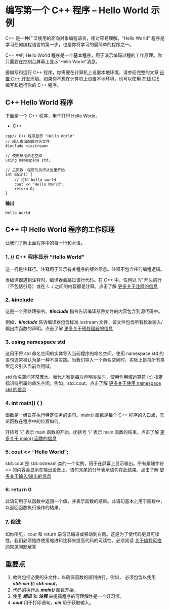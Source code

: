 # 编写第一个 C++ 程序 – Hello World 示例

C++ 是一种广泛使用的面向对象编程语言，相对容易理解。“Hello World” 程序是学习任何编程语言的第一步，也是你将学习的最简单的程序之一。

C++ 中的 Hello World 程序是一个基本程序，用于演示编码过程的工作原理。你只需要在控制台屏幕上显示“Hello World”消息。

要编写和运行 C++ 程序，你需要在计算机上设置本地环境。请参阅完整的文章 [设置 C++ 开发环境](https://www.geeksforgeeks.org/setting-c-development-environment/)。如果你不想在计算机上设置本地环境，也可以使用 [在线 IDE](https://ide.geeksforgeeks.org/) 编写和运行你的 C++ 程序。

## C++ Hello World 程序

下面是一个 C++ 程序，用于打印 Hello World。

- C++

```
cpp// C++ 程序显示 "Hello World"
// 输入输出函数的头文件
#include <iostream>

// 使用标准命名空间
using namespace std;

// 主函数：程序的执行从这里开始
int main() {
    // 打印 hello world
    cout << "Hello World";
    return 0;
}
```

**输出**

```
Hello World
```

## C++ 中 Hello World 程序的工作原理

让我们了解上面程序中的每一行和术语。

### 1. // C++ 程序显示 “Hello World”

这一行是注释行。注释用于显示有关程序的额外信息。注释不包含任何编程逻辑。

当编译器遇到注释时，编译器会跳过该行代码。在 C++ 中，任何以 ‘//’ 开头的行（不包括引号）或在 /*…*/ 之间的内容都是注释。点击了解 [更多关于注释的信息](https://www.geeksforgeeks.org/comments-in-c-c/)

### 2. #include

这是一个预处理指令。***#include*** 指令告诉编译器将文件的内容包含到源代码中。

例如，***#include<iostream>*** 告诉编译器包含标准 iostream 文件，该文件包含所有标准输入/输出库函数的声明。点击了解 [更多关于预处理器的信息](https://www.geeksforgeeks.org/cc-preprocessors/)

### 3. using namespace std

这用于将 std 命名空间的实体导入当前程序的命名空间。使用 namespace std 的语句通常被认为是一种不良实践。当我们导入一个命名空间时，实际上是将所有类型定义引入当前作用域。

std 命名空间非常庞大。替代方案是每次声明类型时，使用作用域运算符 (::) 指定标识符所属的命名空间。例如，std::cout。点击了解 [更多关于使用 namespace std 的信息](https://www.geeksforgeeks.org/using-namespace-std-considered-bad-practice/)

### 4. int main() { }

函数是一组旨在执行特定任务的语句。main() 函数是每个 C++ 程序的入口点，无论函数在程序中的位置如何。

开括号 ‘{’ 表示 main 函数的开始，闭括号 ‘}’ 表示 main 函数的结束。点击了解 [更多关于 main() 函数的信息](https://www.geeksforgeeks.org/executing-main-in-c-behind-the-scene/)

### 5. cout << “Hello World”;

std::cout 是 std::ostream 类的一个实例，用于在屏幕上显示输出。所有跟随字符 << 的内容会显示在输出设备上。语句末尾的分号表示语句在此结束。点击了解 [更多关于输入/输出的信息](https://www.geeksforgeeks.org/basic-input-output-c/)

### 6. return 0

此语句用于从函数中返回一个值，并表示函数的结束。此语句基本上用于函数中，以返回函数执行操作的结果。

### 7. 缩进

如你所见，cout 和 return 语句已缩进或移动到右侧。这是为了使代码更具可读性。我们必须始终使用缩进和注释来提高代码的可读性。必须阅读 [关于编程风格的常见问题解答](https://www.geeksforgeeks.org/facts-and-question-related-to-style-of-writing-programs-in-c-c/)

## 重要点

1. 始终包括必要的头文件，以确保函数的顺利执行。例如，***<iostream>*** 必须包含以使用 ***std::cin*** 和 ***std::cout***。
2. 代码的执行从 ***main()*** 函数开始。
3. 使用 ***缩进*** 和 ***注释*** 来提高程序的可理解性是一个好习惯。
4. ***cout*** 用于打印语句，***cin*** 用于获取输入。
